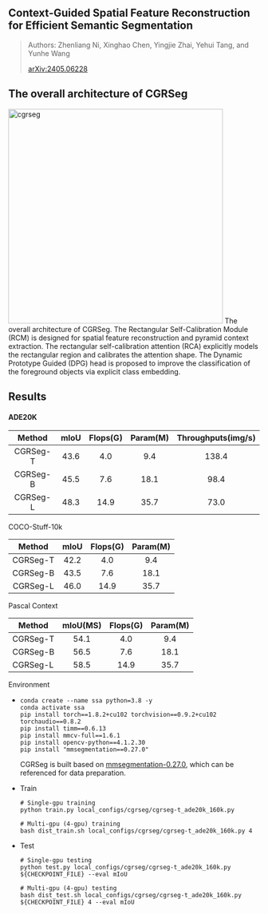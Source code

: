 ## Context-Guided Spatial Feature Reconstruction for Efficient Semantic Segmentation
> Authors: Zhenliang Ni, Xinghao Chen, Yingjie Zhai, Yehui Tang, and Yunhe Wang
> 
> [arXiv:2405.06228](https://arxiv.org/abs/2405.06228)

## The overall architecture of CGRSeg
<img width="430" alt="cgrseg" src="https://github.com/nizhenliang/CGRSeg/assets/48742170/c231f8fd-c8b3-4f44-973b-5f4061d75c10">
The overall architecture of CGRSeg. The Rectangular Self-Calibration Module (RCM) is designed for spatial feature reconstruction and pyramid context extraction. 
The rectangular self-calibration attention (RCA) explicitly models the rectangular region and calibrates the attention shape. The Dynamic Prototype Guided (DPG) head
is proposed to improve the classification of the foreground objects via explicit class embedding.

## Results

#### ADE20K

| Method         | mIoU | Flops(G) | Param(M) | Throughputs(img/s) |
|:--------------:|:----:|:--------:|:--------:|:------------------:|
| CGRSeg-T | 43.6 | 4.0      | 9.4      | 138.4              |
| CGRSeg-B | 45.5 | 7.6      | 18.1     | 98.4               |
| CGRSeg-L | 48.3 | 14.9     | 35.7     | 73.0               |

COCO-Stuff-10k

| Method   | mIoU | Flops(G) | Param(M) |
|:--------:|:----:|:--------:|:--------:|
| CGRSeg-T | 42.2 | 4.0      | 9.4      |
| CGRSeg-B | 43.5 | 7.6      | 18.1     |
| CGRSeg-L | 46.0 | 14.9     | 35.7     |

Pascal Context

| Method   | mIoU(MS) | Flops(G) | Param(M) |
| -------- |:--------:|:--------:|:--------:|
| CGRSeg-T | 54.1     | 4.0      | 9.4      |
| CGRSeg-B | 56.5     | 7.6      | 18.1     |
| CGRSeg-L | 58.5     | 14.9     | 35.7     |

 Environment

- ```shell
  conda create --name ssa python=3.8 -y
  conda activate ssa
  pip install torch==1.8.2+cu102 torchvision==0.9.2+cu102 torchaudio==0.8.2
  pip install timm==0.6.13
  pip install mmcv-full==1.6.1
  pip install opencv-python==4.1.2.30
  pip install "mmsegmentation==0.27.0"
  ```
  
  CGRSeg is built based on [mmsegmentation-0.27.0](https://github.com/open-mmlab/mmsegmentation/tree/v0.27.0), which can be referenced for data preparation.

- Train
  
  ```shell
  # Single-gpu training
  python train.py local_configs/cgrseg/cgrseg-t_ade20k_160k.py
  
  # Multi-gpu (4-gpu) training
  bash dist_train.sh local_configs/cgrseg/cgrseg-t_ade20k_160k.py 4
  ```

- Test
  
  ```shell
  # Single-gpu testing
  python test.py local_configs/cgrseg/cgrseg-t_ade20k_160k.py ${CHECKPOINT_FILE} --eval mIoU
  
  # Multi-gpu (4-gpu) testing
  bash dist_test.sh local_configs/cgrseg/cgrseg-t_ade20k_160k.py ${CHECKPOINT_FILE} 4 --eval mIoU
  ```
